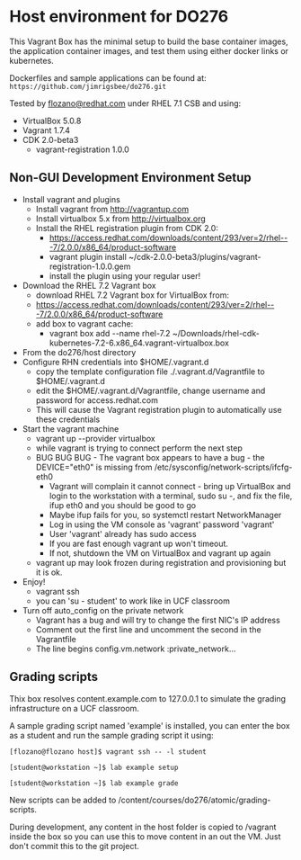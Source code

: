 
# Host environment for DO276

This Vagrant Box has the minimal setup to build the base container images, the application container images, and test them using either docker links or kubernetes.

Dockerfiles and sample applications can be found at: `https://github.com/jimrigsbee/do276.git`

Tested by flozano@redhat.com under RHEL 7.1 CSB and using:

* VirtualBox 5.0.8
* Vagrant 1.7.4
* CDK 2.0-beta3
  * vagrant-registration 1.0.0


## Non-GUI Development Environment Setup

* Install vagrant and plugins
  * Install vagrant from http://vagrantup.com
  * Install virtualbox 5.x from http://virtualbox.org
  * Install the RHEL registration plugin from CDK 2.0:
    * https://access.redhat.com/downloads/content/293/ver=2/rhel---7/2.0.0/x86_64/product-software
    * vagrant plugin install ~/cdk-2.0.0-beta3/plugins/vagrant-registration-1.0.0.gem
    * install the plugin using your regular user!
* Download the RHEL 7.2 Vagrant box 
  * download RHEL 7.2 Vagrant box for VirtualBox from:
  * https://access.redhat.com/downloads/content/293/ver=2/rhel---7/2.0.0/x86_64/product-software
  * add box to vagrant cache:
    * vagrant box add --name rhel-7.2 ~/Downloads/rhel-cdk-kubernetes-7.2-6.x86_64.vagrant-virtualbox.box
* From the do276/host directory
* Configure RHN credentials into $HOME/.vagrant.d
  * copy the template configuration file ./.vagrant.d/Vagrantfile to $HOME/.vagrant.d
  * edit the $HOME/.vagrant.d/Vagrantfile, change username and password for access.redhat.com
  * This will cause the Vagrant registration plugin to automatically use these credentials
* Start the vagrant machine
    * vagrant up --provider virtualbox
    * while vagrant is trying to connect perform the next step
    * BUG BUG BUG - The vagrant box appears to have a bug - the DEVICE="eth0" is missing from /etc/sysconfig/network-scripts/ifcfg-eth0
      * Vagrant will complain it cannot connect - bring up VirtualBox and login to the workstation with a terminal, sudo su -, and fix the file, ifup eth0 and you should be good to go
      * Maybe ifup fails for you, so systemctl restart NetworkManager
      * Log in using the VM console as 'vagrant' password 'vagrant'
      * User 'vagrant' already has sudo access
      * If you are fast enough vagrant up won't timeout.
      * If not, shutdown the VM on VirtualBox and vagrant up again
    * vagrant up may look frozen during registration and provisioning but it is ok.   
* Enjoy!
  * vagrant ssh
  * you can 'su - student' to work like in UCF classroom
* Turn off auto_config on the private network
  * Vagrant has a bug and will try to change the first NIC's IP address
  * Comment out the first line and uncomment the second in the Vagrantfile
  * The line begins config.vm.network :private_network...

## Grading scripts

Thix box resolves content.example.com to 127.0.0.1 to simulate the grading infrastructure on a UCF classroom.

A sample grading script named 'example' is installed, you can enter the box as a student and run the sample grading script it using:

  `[flozano@flozano host]$ vagrant ssh -- -l student`

  `[student@workstation ~]$ lab example setup`

  `[student@workstation ~]$ lab example grade`

New scripts can be added to /content/courses/do276/atomic/grading-scripts.

During development, any content in the host folder is copied to /vagrant inside the box so you can use this to move content in an out the VM. Just don't commit this to the git project.

